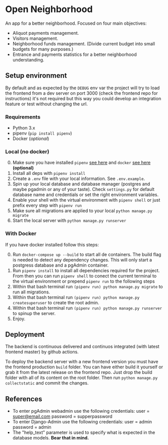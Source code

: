 # Open Neighborhood

An app for a better neighborhood. Focused on four main objectives:

* Aliquot payments management.
* Visitors management.
* Neighborhood funds management. (Divide current budget into small budgets for many purposes.)
* Entrance and payments statistics for a better neighborhood understanding.

## Setup environment

By default and as expected by the `DEBUG` env var the project will try to load the frontend from a dev server on port 3000 (check the frontend repo for instructions) it's not required but this way you could develop an integration feature or test without changing the url.

### Requirements

* Python 3.x
* pipenv (`pip install pipenv`)
* Docker (_optional_)

### Local (no docker)

0. Make sure you have installed `pipenv` [see here](https://pypi.org/project/pipenv/) and `docker` [see here](https://www.docker.com/get-started) **(optional)**
1. Install all deps with `pipenv install`
2. Create a `.env` file with your local information. See `.env.example`.
3. Spin up your local database and database manager (postgres and maybe pgadmin or any of your taste). Check `settings.py` for default database name and credentials or set the right environment variables.
4. Enable your shell with the virtual environment with `pipenv shell` or just prefix every step with `pipenv run`
5. Make sure all migrations are applied to your local `python manage.py migrate`
6. Start the local server with `python manage.py runserver`

### With Docker

If you have docker installed follow this steps:

0. Run `docker-compose up --build` to start all de containers. The build flag is needed to detect any dependency changes. This will only start a postgress database and a pgAdmin container.
1. Run `pipenv install` to install all dependencies required for the project. From then you can run `pipenv shell` to conect the current terminal to the virtual environment or prepend `pipenv run` to the following steps
2. Within that bash terminal run `(pipenv run) python manage.py migrate` to run all migrations.
3. Within that bash terminal run `(pipenv run) python manage.py createsuperuser` to create the root admin.
4. Within that bash terminal run `(pipenv run) python manage.py runserver` to spinup the server.
5. Enjoy.

## Deployment

The backend is continuous delivered and continuos integrated (with latest frontend master) by github actions.

To deploy the backend server with a new frontend version you must have the frontend production `build` folder. You can have either build it yourself or grab it from the latest release on the frontend repo. Just drop the build folder with all of its content on the root folder. Then run `python manage.py collectstatic` and commit the changes.

## References

* To enter pgAdmin webadmin use the following credentials:
    user = super@email.com
    password = supperpassword
* To enter Django-Admin use the following credentials:
    user = admin
    password = admin
* The "help_text" parameter is used to specify what is expected in the database models. **Bear that in mind.**
